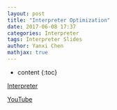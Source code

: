 ```yaml
---
layout: post
title: "Interpreter Optimization"
date: 2017-06-08 17:37
categories: Interpreter
tags: Interpreter Slides
author: Yanxi Chen
mathjax: true
---
```


* content
{:toc}

[Interpreter]({{site.url}}/assets/Interpreter-Optimization-interp.pdf)

[YouTube](https://www.youtube.com/watch?v=Rh17e7CFaso&feature=youtu.be)

<!--more-->
